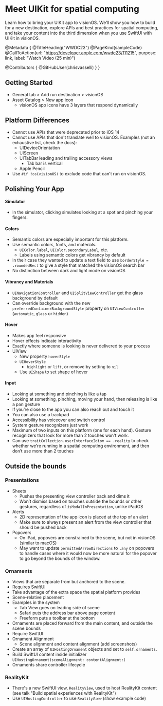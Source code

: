 # Meet UIKit for spatial computing

Learn how to bring your UIKit app to visionOS. We’ll show you how to build for a new destination, explore APIs and best practices for spatial computing, and take your content into the third dimension when you use SwiftUI with UIKit in visionOS.

@Metadata {
   @TitleHeading("WWDC23")
   @PageKind(sampleCode)
   @CallToAction(url: "https://developer.apple.com/wwdc23/111215", purpose: link, label: "Watch Video (25 min)")

   @Contributors {
      @GitHubUser(chrisvasselli)
   }
}



## Getting Started
* General tab > Add run destination > visionOS
* Asset Catalog > New app icon
	* visionOS app icons have 3 layers that respond dynamically
	
## Platform Differences
* Cannot use APIs that were deprecated prior to iOS 14
* Cannot use APIs that don't translate well to visionOS. Examples (not an exhaustive list, check the docs):
	* UIDeviceOrientation
	* UIScreen
	* UITabBar leading and trailing accessory views
		* Tab bar is vertical
	* Apple Pencil
* Use `#if !os(visionOS)` to exclude code that can't run on visionOS. 

## Polishing Your App
#### Simulator
* In the simulator, clicking simulates looking at a spot and pinching your fingers.

#### Colors
* Semantic colors are especially important for this platform.
* Use semantic colors, fonts, and materials.
	* `UIColor.label`, `UIColor.secondaryLabel`, etc.
	* Labels using semantic colors get vibrancy by default
* In their case they wanted to update a text field to use `borderStyle = .roundedRect` to give a style that matched the visionOS search bar
* No distinction between dark and light mode on visionOS.


#### Vibrancy and Materials
* `UINavigationController` and `UISplitViewController` get the glass background by default
* Can override background with the new `preferredContainerBackgroundStyle` property on `UIViewController` (`automatic`, `glass` or `hidden`)

#### Hover
* Makes app feel responsive
* Hover effects indicate interactivity
* Exactly where someone is looking is never delivered to your process
* UIView
	* New property `hoverStyle`
	* `UIHoverStyle`
		* `highlight` or `lift`, or remove by setting to `nil`
	* Use `UIShape` to set shape of hover

#### Input
* Looking at something and pinching is like a tap
* Looking at something, pinching, moving your hand, then releasing is like a pan gesture
* If you’re close to the app you can also reach out and touch it
* You can also use a trackpad
* Accessibility has voiceover and switch control
* System gesture recognizers just work
* Maximum of two inputs on this platform (one for each hand). Gesture recognizers that look for more than 2 touches won't work.
* Can use `traitCollection.userInterfaceIdiom == .reality` to check whether we're running in a spatial computing environment, and then don’t use more than 2 touches

## Outside the bounds
### Presentations
* Sheets
	* Pushes the presenting view controller back and dims it
	* Won’t dismiss based on touches outside the bounds or other gestures, regardless of `isModalInPresentation`, unlike iPadOS
* Alerts
	* 2D representation of the app icon is placed at the top of an alert
	* Make sure to always present an alert from the view controller that should be pushed back
* Popovers
	* On iPad, popovers are constrained to the scene, but not in visionOS (similar to macOS)
	* May want to update `permittedArrowDirections` to `.any` on popovers to handle cases where it would now be more natural for the popover to go beyond the bounds of the window.

### Ornaments
* Views that are separate from but anchored to the scene.
* Requires SwiftUI
* Take advantage of the extra space the spatial platform provides
* Scene-relative placement
* Examples in the system
	* Tab View goes on leading side of scene
	* Safari puts the address bar above page content
	* Freeform puts a toolbar at the bottom
* Ornaments are placed forward from the main content, and outside the scene bounds
* Require SwiftUI
* Ornament Alignment
	* Scene alignment and content alignment (add screenshots)
* Create an array of `UIHostingOrnament` objects and set to `self.ornaments`.
* Build SwiftUI content inside initializer `UIHostingOrnament(sceneAlignment: contentAlignment:)` 
* Ornaments share controller lifecycle

### RealityKit
* There's a new SwiftUI view, `RealityView`, used to host RealityKit content (see talk "Build spatial experiences with RealityKit")
* Use `UIHostingController` to use `RealityView` (show example code)
